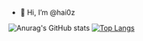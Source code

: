 - 👋 Hi, I’m @hai0z

![Anurag's GitHub stats](https://github-readme-stats.vercel.app/api?username=hai0z&show_icons=true&theme=radical)
[![Top Langs](https://github-readme-stats.vercel.app/api/top-langs/?username=hai0z&layout=compact)](https://github.com/anuraghazra/github-readme-stats)
